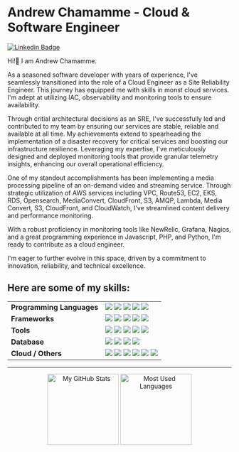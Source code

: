 
# Andrew Chamamme - Cloud & Software Engineer

[![Linkedin Badge](https://img.shields.io/badge/-LinkedIn-blue?style=flat-square&logo=Linkedin&logoColor=white&link=https://www.linkedin.com/in/mike-christian-santos-curi-a9472418b/)](https://www.linkedin.com/in/chamamme)

Hi!👋 I am Andrew Chamamme.

As a seasoned software developer with years of experience, I've seamlessly transitioned into the role of a Cloud Engineer as a Site Reliability Engineer. 
This journey has equipped me with skills in monst cloud services. I'm adept at utilizing IAC, observability and monitoring tools to ensure availability.

Through critial architectural decisions as an SRE, I've successfully led and contributed to my team by ensuring our services are stable, reliable and available at all time. My achievements extend to spearheading the implementation of a disaster recovery for critical services and boosting our infrastructure resilience. Leveraging my expertise, I've meticulously designed and deployed monitoring tools that provide granular telemetry insights, enhancing our overall operational efficiency.

One of my standout accomplishments has been implementing a media processing pipeline of an on-demand video and streaming service. Through strategic utilization of AWS services including VPC, Route53, EC2, EKS, RDS, Opensearch, MediaConvert, CloudFront, S3, AMQP, Lambda, Media Convert, S3, CloudFront, and CloudWatch, I've streamlined content delivery and performance monitoring.

With a robust proficiency in monitoring tools like NewRelic, Grafana, Nagios, and a great programming experience in Javascript, PHP, and Python, I'm ready to contribute as a cloud engineer. 

I'm eager to further evolve in this space, driven by a commitment to innovation, reliability, and technical excellence.

<h2>Here are some of my skills:</h2>

<table>
    <tr>
        <td><b>Programming Languages<b></td>
        <td>
	        <img src="https://img.shields.io/badge/javascript%20-%23323330.svg?&style=for-the-badge&logo=javascript&logoColor=%23F7DF1E"/>
            <img src="https://img.shields.io/badge/node.js%20-%2343853D.svg?&style=for-the-badge&logo=node.js&logoColor=white"/>
             <img src="https://img.shields.io/badge/php-%23777BB4.svg?&style=for-the-badge&logo=php&logoColor=white"/>
	         <!-- <img src="https://img.shields.io/badge/typescript%20-%23007ACC.svg?&style=for-the-badge&logo=typescript&logoColor=white"/> -->
             <img src="https://img.shields.io/badge/dart-%230095D5.svg?&style=for-the-badge&logo=dart&logoColor=white"/>
             <img src="https://img.shields.io/badge/python%20-%2314354C.svg?&style=for-the-badge&logo=python&logoColor=white"/>
        </td>
    </tr>
    <tr>
        <td><b>Frameworks<b></td>
        <td>
            <img src="https://img.shields.io/badge/express.js%20-%23404d59.svg?&style=for-the-badge"/>
            <img src="https://img.shields.io/badge/react%20-%2320232a.svg?&style=for-the-badge&logo=react&logoColor=%2361DAFB"/>
<!--             <img src="https://img.shields.io/badge/bootstrap%20-%23563D7C.svg?&style=for-the-badge&logo=bootstrap&logoColor=white"/> -->
            <!-- <img src="https://img.shields.io/badge/jquery%20-%230769AD.svg?&style=for-the-badge&logo=jquery&logoColor=white"/> -->
            <img src="https://img.shields.io/badge/angular%20-%23DD0031.svg?&style=for-the-badge&logo=angular&logoColor=white"/>
             <img src="https://img.shields.io/badge/redux%20-%23593d88.svg?&style=for-the-badge&logo=redux&logoColor=white"/>
             <img src="https://img.shields.io/badge/laravel%20-%23FF2D20.svg?&style=for-the-badge&logo=laravel&logoColor=white"/>
        </td>
    </tr>
    <tr>
        <td><b>Tools<b></td>
        <td>
            <!-- <img src="https://img.shields.io/badge/figma%20-%23F24E1E.svg?&style=for-the-badge&logo=figma&logoColor=white"/> -->
            <img src="https://img.shields.io/badge/git%20-%23F05033.svg?&style=for-the-badge&logo=git&logoColor=white"/>
            <img src="https://img.shields.io/badge/github%20-%23121011.svg?&style=for-the-badge&logo=github&logoColor=white"/>
            <img src="https://img.shields.io/badge/gitlab%20-%23181717.svg?&style=for-the-badge&logo=gitlab&logoColor=white"/>
            <img src="https://img.shields.io/badge/CIRCLECI%20-%23161616.svg?&style=for-the-badge&logo=circleci&logoColor=white"/>
            <img src="https://img.shields.io/badge/github%20actions%20-%232671E5.svg?&style=for-the-badge&logo=github%20actions&logoColor=white"/>
        </td>
    </tr>
    <tr>
        <td><b>Database<b></td>
        <td>
             <img src ="https://img.shields.io/badge/MongoDB-%234ea94b.svg?&style=for-the-badge&logo=mongodb&logoColor=white"/>
            <img src="https://img.shields.io/badge/mysql-%2300f.svg?&style=for-the-badge&logo=mysql&logoColor=white"/>
            <img src ="https://img.shields.io/badge/sqlite-%2307405e.svg?&style=for-the-badge&logo=sqlite&logoColor=white"/>
            <img src ="https://img.shields.io/badge/postgres-%23316192.svg?&style=for-the-badge&logo=postgresql&logoColor=white"/>
            <!-- <img src ="https://img.shields.io/badge/oracle%20-%23F00000.svg?&style=for-the-badge&logo=oracle&logoColor=white" /> -->
        </td>
    </tr>
    <tr>
        <td><b>Cloud / Others<b></td>
        <td>
            <img src="https://img.shields.io/badge/AWS%20-%23FF9900.svg?&style=for-the-badge&logo=amazon-aws&logoColor=white"/>
            <img src="https://img.shields.io/badge/Google%20Cloud%20-%234285F4.svg?&style=for-the-badge&logo=google-cloud&logoColor=white"/>
            <img src="https://img.shields.io/badge/docker%20-%230db7ed.svg?&style=for-the-badge&logo=docker&logoColor=white"/>
            <img src="https://img.shields.io/badge/nginx%20-%23009639.svg?&style=for-the-badge&logo=nginx&logoColor=white"/>
            <img src="https://img.shields.io/badge/vercel%20-%23000000.svg?&style=for-the-badge&logo=vercel&logoColor=white"/>
<!--             <img src="https://img.shields.io/badge/jenkins%20-%232C5263.svg?&style=for-the-badge&logo=jenkins&logoColor=white"/> -->
           <!-- <img src="https://img.shields.io/badge/kubernetes%20-%23326ce5.svg?&style=for-the-badge&logo=kubernetes&logoColor=white"/> -->
           <!-- <img src="https://img.shields.io/badge/vagrant%20-%231563FF.svg?&style=for-the-badge&logo=vagrant&logoColor=white"/> -->
           <img src="https://img.shields.io/badge/terraform%20-%235835CC.svg?&style=for-the-badge&logo=terraform&logoColor=white"/> 
        </td>
    </tr>
</table>
		
<hr>

<p align="center">
    <img alt="My GitHub Stats" height="160em" src="https://github-readme-stats.vercel.app/api?username=chamamme&theme=material-palenight&show_icons=true&count_private=true">
    <img alt="Most Used Languages" height="160em" src="https://github-readme-stats.vercel.app/api/top-langs/?username=chamamme&hide=html&layout=compact&theme=material-palenight&count_private=true">
</p>

